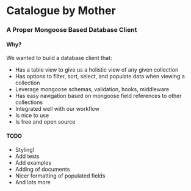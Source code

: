 Catalogue by Mother
=========

### A Proper Mongoose Based Database Client

#### Why?

We wanted to build a database client that:

- Has a table view to give us a holistic view of any given collection
- Has options to filter, sort, select, and populate data when viewing a collection
- Leverage mongoose schemas, validation, hooks, middleware
- Has easy navigation based on mongoose field references to other collections
- Integrated well with our workflow
- Is nice to use
- Is free and open source

#### TODO

- Styling!
- Add tests
- Add examples
- Adding of documents
- Nicer formatting of populated fields
- And lots more

